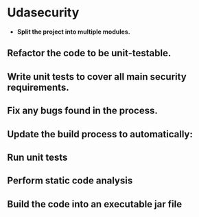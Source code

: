 # Udasecurity


- **Split the project into multiple modules.**
## Refactor the code to be unit-testable.
## Write unit tests to cover all main security requirements.
## Fix any bugs found in the process.
## Update the build process to automatically:
## Run unit tests
## Perform static code analysis
## Build the code into an executable jar file

